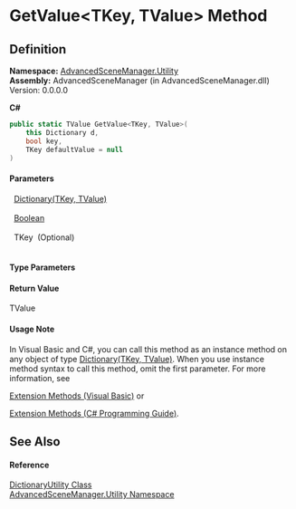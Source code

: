 # GetValue&lt;TKey, TValue&gt; Method




## Definition
**Namespace:** <a href="N_AdvancedSceneManager_Utility">AdvancedSceneManager.Utility</a>  
**Assembly:** AdvancedSceneManager (in AdvancedSceneManager.dll) Version: 0.0.0.0

**C#**
``` C#
public static TValue GetValue<TKey, TValue>(
	this Dictionary d,
	bool key,
	TKey defaultValue = null
)

```



#### Parameters
<dl><dt>  <a href="https://learn.microsoft.com/dotnet/api/system.collections.generic.dictionary-2" target="_blank" rel="noopener noreferrer">Dictionary(TKey, TValue)</a></dt><dd> </dd><dt>  <a href="https://learn.microsoft.com/dotnet/api/system.boolean" target="_blank" rel="noopener noreferrer">Boolean</a></dt><dd> </dd><dt>  TKey  (Optional)</dt><dd> </dd></dl>

#### Type Parameters
<dl><dt /><dd /><dt /><dd /></dl>

#### Return Value
TValue

#### Usage Note
In Visual Basic and C#, you can call this method as an instance method on any object of type <a href="https://learn.microsoft.com/dotnet/api/system.collections.generic.dictionary-2" target="_blank" rel="noopener noreferrer">Dictionary(TKey, TValue)</a>. When you use instance method syntax to call this method, omit the first parameter. For more information, see <a href="https://docs.microsoft.com/dotnet/visual-basic/programming-guide/language-features/procedures/extension-methods" target="_blank" rel="noopener noreferrer">

Extension Methods (Visual Basic)</a> or <a href="https://docs.microsoft.com/dotnet/csharp/programming-guide/classes-and-structs/extension-methods" target="_blank" rel="noopener noreferrer">

Extension Methods (C# Programming Guide)</a>.

## See Also


#### Reference
<a href="T_AdvancedSceneManager_Utility_DictionaryUtility">DictionaryUtility Class</a>  
<a href="N_AdvancedSceneManager_Utility">AdvancedSceneManager.Utility Namespace</a>  
